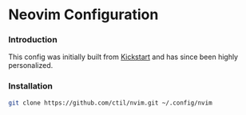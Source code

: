 # Neovim Configuration

### Introduction

This config was initially built from [Kickstart](https://github.com/nvim-lua/kickstart.nvim.git) and has since been highly personalized.

### Installation

```sh
git clone https://github.com/ctil/nvim.git ~/.config/nvim
```
